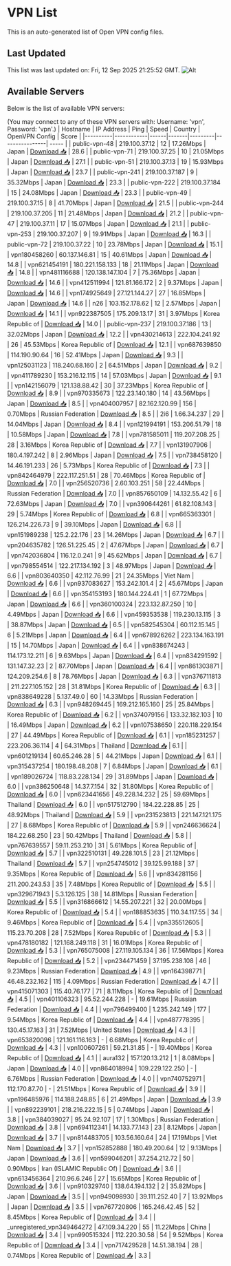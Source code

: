 # VPN List

This is an auto-generated list of Open VPN config files.

## Last Updated

This list was last updated on: Fri, 12 Sep 2025 21:25:52 GMT.
![Alt](https://repobeats.axiom.co/api/embed/186b98318ef1479477931607c1ad7d823f12451f.svg "Repobeats analytics image")

## Available Servers

Below is the list of available VPN servers:

(You may connect to any of these VPN servers with: Username: 'vpn', Password: 'vpn'.)
| Hostname | IP Address | Ping | Speed | Country | OpenVPN Config | Score |
|----------|------------|------|-------|---------|----------------| ----- |
| public-vpn-48 | 219.100.37.12 | 12 | 17.26Mbps | Japan | [Download 📥](./configs/server_0_JP.ovpn) | 28.6 |
| public-vpn-71 | 219.100.37.25 | 10 | 21.05Mbps | Japan | [Download 📥](./configs/server_1_JP.ovpn) | 27.1 |
| public-vpn-51 | 219.100.37.13 | 19 | 15.93Mbps | Japan | [Download 📥](./configs/server_2_JP.ovpn) | 23.7 |
| public-vpn-241 | 219.100.37.187 | 9 | 35.32Mbps | Japan | [Download 📥](./configs/server_3_JP.ovpn) | 23.3 |
| public-vpn-222 | 219.100.37.184 | 15 | 24.08Mbps | Japan | [Download 📥](./configs/server_4_JP.ovpn) | 23.3 |
| public-vpn-49 | 219.100.37.15 | 8 | 41.70Mbps | Japan | [Download 📥](./configs/server_5_JP.ovpn) | 21.5 |
| public-vpn-244 | 219.100.37.205 | 11 | 21.48Mbps | Japan | [Download 📥](./configs/server_6_JP.ovpn) | 21.2 |
| public-vpn-47 | 219.100.37.11 | 17 | 15.07Mbps | Japan | [Download 📥](./configs/server_7_JP.ovpn) | 21.1 |
| public-vpn-253 | 219.100.37.207 | 9 | 19.91Mbps | Japan | [Download 📥](./configs/server_8_JP.ovpn) | 16.3 |
| public-vpn-72 | 219.100.37.22 | 10 | 23.78Mbps | Japan | [Download 📥](./configs/server_9_JP.ovpn) | 15.1 |
| vpn180458260 | 60.137.146.81 | 15 | 40.61Mbps | Japan | [Download 📥](./configs/server_10_JP.ovpn) | 14.8 |
| vpn621454191 | 180.221.158.133 | 18 | 21.11Mbps | Japan | [Download 📥](./configs/server_11_JP.ovpn) | 14.8 |
| vpn481116688 | 120.138.147.104 | 7 | 75.36Mbps | Japan | [Download 📥](./configs/server_12_JP.ovpn) | 14.6 |
| vpn412511994 | 121.81.166.172 | 2 | 9.37Mbps | Japan | [Download 📥](./configs/server_13_JP.ovpn) | 14.6 |
| vpn174925649 | 27.121.144.27 | 27 | 16.85Mbps | Japan | [Download 📥](./configs/server_14_JP.ovpn) | 14.6 |
| n26 | 103.152.178.62 | 12 | 2.57Mbps | Japan | [Download 📥](./configs/server_15_JP.ovpn) | 14.1 |
| vpn922387505 | 175.209.13.17 | 31 | 3.97Mbps | Korea Republic of | [Download 📥](./configs/server_16_KR.ovpn) | 14.0 |
| public-vpn-237 | 219.100.37.186 | 13 | 32.02Mbps | Japan | [Download 📥](./configs/server_17_JP.ovpn) | 12.2 |
| vpn430214613 | 222.104.241.92 | 26 | 45.53Mbps | Korea Republic of | [Download 📥](./configs/server_18_KR.ovpn) | 12.1 |
| vpn687639850 | 114.190.90.64 | 16 | 52.41Mbps | Japan | [Download 📥](./configs/server_19_JP.ovpn) | 9.3 |
| vpn125031123 | 118.240.68.160 | 2 | 64.51Mbps | Japan | [Download 📥](./configs/server_20_JP.ovpn) | 9.2 |
| vpn411789230 | 153.216.12.115 | 14 | 57.03Mbps | Japan | [Download 📥](./configs/server_21_JP.ovpn) | 9.1 |
| vpn142156079 | 121.138.88.42 | 30 | 37.23Mbps | Korea Republic of | [Download 📥](./configs/server_22_KR.ovpn) | 8.9 |
| vpn970335673 | 122.23.140.180 | 14 | 43.56Mbps | Japan | [Download 📥](./configs/server_23_JP.ovpn) | 8.5 |
| vpn404007957 | 82.162.120.99 | 156 | 0.70Mbps | Russian Federation | [Download 📥](./configs/server_24_RU.ovpn) | 8.5 |
| 2i6 | 1.66.34.237 | 29 | 14.04Mbps | Japan | [Download 📥](./configs/server_25_JP.ovpn) | 8.4 |
| vpn121994191 | 153.206.51.79 | 18 | 10.58Mbps | Japan | [Download 📥](./configs/server_26_JP.ovpn) | 7.8 |
| vpn781585011 | 119.207.208.25 | 28 | 3.16Mbps | Korea Republic of | [Download 📥](./configs/server_27_KR.ovpn) | 7.7 |
| vpn131907906 | 180.4.197.242 | 8 | 2.96Mbps | Japan | [Download 📥](./configs/server_28_JP.ovpn) | 7.5 |
| vpn738458120 | 14.46.191.233 | 26 | 5.73Mbps | Korea Republic of | [Download 📥](./configs/server_29_KR.ovpn) | 7.3 |
| vpn842464979 | 222.117.251.51 | 28 | 70.46Mbps | Korea Republic of | [Download 📥](./configs/server_30_KR.ovpn) | 7.0 |
| vpn256520736 | 2.60.103.251 | 58 | 22.44Mbps | Russian Federation | [Download 📥](./configs/server_31_RU.ovpn) | 7.0 |
| vpn857650109 | 14.132.55.42 | 6 | 72.63Mbps | Japan | [Download 📥](./configs/server_32_JP.ovpn) | 7.0 |
| vpn390644261 | 61.82.108.143 | 29 | 5.74Mbps | Korea Republic of | [Download 📥](./configs/server_33_KR.ovpn) | 6.8 |
| vpn665363301 | 126.214.226.73 | 9 | 39.10Mbps | Japan | [Download 📥](./configs/server_34_JP.ovpn) | 6.8 |
| vpn151989238 | 125.2.22.176 | 23 | 14.26Mbps | Japan | [Download 📥](./configs/server_35_JP.ovpn) | 6.7 |
| vpn204635782 | 126.51.225.45 | 2 | 47.67Mbps | Japan | [Download 📥](./configs/server_36_JP.ovpn) | 6.7 |
| vpn742036804 | 116.12.0.241 | 9 | 45.62Mbps | Japan | [Download 📥](./configs/server_37_JP.ovpn) | 6.7 |
| vpn798554514 | 122.217.134.192 | 3 | 48.97Mbps | Japan | [Download 📥](./configs/server_38_JP.ovpn) | 6.6 |
| vpn803640350 | 42.112.76.99 | 21 | 24.35Mbps | Viet Nam | [Download 📥](./configs/server_39_VN.ovpn) | 6.6 |
| vpn937083627 | 153.242.101.4 | 2 | 45.67Mbps | Japan | [Download 📥](./configs/server_40_JP.ovpn) | 6.6 |
| vpn354153193 | 180.144.224.41 | 1 | 67.72Mbps | Japan | [Download 📥](./configs/server_41_JP.ovpn) | 6.6 |
| vpn360100324 | 223.132.87.250 | 10 | 4.49Mbps | Japan | [Download 📥](./configs/server_42_JP.ovpn) | 6.6 |
| vpn459353538 | 119.230.13.115 | 3 | 38.87Mbps | Japan | [Download 📥](./configs/server_43_JP.ovpn) | 6.5 |
| vpn582545304 | 60.112.15.145 | 6 | 5.21Mbps | Japan | [Download 📥](./configs/server_44_JP.ovpn) | 6.4 |
| vpn678926262 | 223.134.163.191 | 15 | 14.70Mbps | Japan | [Download 📥](./configs/server_45_JP.ovpn) | 6.4 |
| vpn838674243 | 114.173.12.211 | 6 | 9.63Mbps | Japan | [Download 📥](./configs/server_46_JP.ovpn) | 6.4 |
| vpn834291592 | 131.147.32.23 | 2 | 87.70Mbps | Japan | [Download 📥](./configs/server_47_JP.ovpn) | 6.4 |
| vpn861303871 | 124.209.254.6 | 8 | 78.76Mbps | Japan | [Download 📥](./configs/server_48_JP.ovpn) | 6.3 |
| vpn376711813 | 211.227.105.152 | 28 | 31.81Mbps | Korea Republic of | [Download 📥](./configs/server_49_KR.ovpn) | 6.3 |
| vpn838649228 | 5.137.49.0 | 60 | 14.33Mbps | Russian Federation | [Download 📥](./configs/server_50_RU.ovpn) | 6.3 |
| vpn948269445 | 169.212.165.160 | 25 | 25.84Mbps | Korea Republic of | [Download 📥](./configs/server_51_KR.ovpn) | 6.2 |
| vpn374079156 | 133.32.182.103 | 10 | 16.49Mbps | Japan | [Download 📥](./configs/server_52_JP.ovpn) | 6.2 |
| vpn107538650 | 220.118.229.154 | 27 | 44.49Mbps | Korea Republic of | [Download 📥](./configs/server_53_KR.ovpn) | 6.1 |
| vpn185231257 | 223.206.36.114 | 4 | 64.31Mbps | Thailand | [Download 📥](./configs/server_54_TH.ovpn) | 6.1 |
| vpn601219134 | 60.65.246.28 | 5 | 44.21Mbps | Japan | [Download 📥](./configs/server_55_JP.ovpn) | 6.1 |
| vpn315437254 | 180.198.48.208 | 7 | 6.84Mbps | Japan | [Download 📥](./configs/server_56_JP.ovpn) | 6.1 |
| vpn189026724 | 118.83.228.134 | 29 | 31.89Mbps | Japan | [Download 📥](./configs/server_57_JP.ovpn) | 6.0 |
| vpn386250648 | 14.37.7.154 | 32 | 31.80Mbps | Korea Republic of | [Download 📥](./configs/server_58_KR.ovpn) | 6.0 |
| vpn623441656 | 49.228.14.232 | 25 | 59.69Mbps | Thailand | [Download 📥](./configs/server_59_TH.ovpn) | 6.0 |
| vpn517512790 | 184.22.228.85 | 25 | 48.92Mbps | Thailand | [Download 📥](./configs/server_60_TH.ovpn) | 5.9 |
| vpn231523813 | 221.147.121.175 | 27 | 8.68Mbps | Korea Republic of | [Download 📥](./configs/server_61_KR.ovpn) | 5.9 |
| vpn246636624 | 184.22.68.250 | 23 | 50.42Mbps | Thailand | [Download 📥](./configs/server_62_TH.ovpn) | 5.8 |
| vpn767639557 | 59.11.253.210 | 31 | 5.61Mbps | Korea Republic of | [Download 📥](./configs/server_63_KR.ovpn) | 5.7 |
| vpn322510131 | 49.228.101.5 | 23 | 21.12Mbps | Thailand | [Download 📥](./configs/server_64_TH.ovpn) | 5.7 |
| vpn254745012 | 39.125.99.188 | 37 | 9.35Mbps | Korea Republic of | [Download 📥](./configs/server_65_KR.ovpn) | 5.6 |
| vpn834281156 | 211.200.243.53 | 35 | 7.48Mbps | Korea Republic of | [Download 📥](./configs/server_66_KR.ovpn) | 5.5 |
| vpn329671943 | 5.3.126.125 | 38 | 14.81Mbps | Russian Federation | [Download 📥](./configs/server_67_RU.ovpn) | 5.5 |
| vpn316866612 | 14.55.207.221 | 32 | 20.00Mbps | Korea Republic of | [Download 📥](./configs/server_68_KR.ovpn) | 5.4 |
| vpn188853635 | 110.34.117.55 | 34 | 9.46Mbps | Korea Republic of | [Download 📥](./configs/server_69_KR.ovpn) | 5.4 |
| vpn335512605 | 115.23.70.208 | 28 | 7.52Mbps | Korea Republic of | [Download 📥](./configs/server_70_KR.ovpn) | 5.3 |
| vpn478180182 | 121.168.249.118 | 31 | 16.01Mbps | Korea Republic of | [Download 📥](./configs/server_71_KR.ovpn) | 5.3 |
| vpn765075008 | 27.119.105.134 | 36 | 17.56Mbps | Korea Republic of | [Download 📥](./configs/server_72_KR.ovpn) | 5.2 |
| vpn234471459 | 37.195.238.108 | 46 | 9.23Mbps | Russian Federation | [Download 📥](./configs/server_73_RU.ovpn) | 4.9 |
| vpn164398771 | 46.48.232.162 | 115 | 4.09Mbps | Russian Federation | [Download 📥](./configs/server_74_RU.ovpn) | 4.7 |
| vpn415071303 | 115.40.76.177 | 71 | 8.11Mbps | Korea Republic of | [Download 📥](./configs/server_75_KR.ovpn) | 4.5 |
| vpn401106323 | 95.52.244.228 | - | 19.61Mbps | Russian Federation | [Download 📥](./configs/server_76_RU.ovpn) | 4.4 |
| vpn796499400 | 1.235.242.149 | 177 | 9.54Mbps | Korea Republic of | [Download 📥](./configs/server_77_KR.ovpn) | 4.4 |
| vpn487778395 | 130.45.17.163 | 31 | 7.52Mbps | United States | [Download 📥](./configs/server_78_US.ovpn) | 4.3 |
| vpn653820096 | 121.161.116.163 | - | 6.68Mbps | Korea Republic of | [Download 📥](./configs/server_79_KR.ovpn) | 4.3 |
| vpn100607261 | 59.21.31.85 | - | 19.40Mbps | Korea Republic of | [Download 📥](./configs/server_80_KR.ovpn) | 4.1 |
| aura132 | 157.120.13.212 | 1 | 8.08Mbps | Japan | [Download 📥](./configs/server_81_JP.ovpn) | 4.0 |
| vpn864018994 | 109.229.122.250 | - | 6.76Mbps | Russian Federation | [Download 📥](./configs/server_82_RU.ovpn) | 4.0 |
| vpn740752971 | 112.170.87.70 | - | 21.51Mbps | Korea Republic of | [Download 📥](./configs/server_83_KR.ovpn) | 3.9 |
| vpn196485976 | 114.188.248.85 | 6 | 21.49Mbps | Japan | [Download 📥](./configs/server_84_JP.ovpn) | 3.9 |
| vpn892239101 | 218.216.222.15 | 5 | 0.74Mbps | Japan | [Download 📥](./configs/server_85_JP.ovpn) | 3.8 |
| vpn384039027 | 95.24.92.107 | 17 | 1.30Mbps | Russian Federation | [Download 📥](./configs/server_86_RU.ovpn) | 3.8 |
| vpn694112341 | 14.133.77.143 | 23 | 8.12Mbps | Japan | [Download 📥](./configs/server_87_JP.ovpn) | 3.7 |
| vpn814483705 | 103.56.160.64 | 24 | 17.19Mbps | Viet Nam | [Download 📥](./configs/server_88_VN.ovpn) | 3.7 |
| vpn152852888 | 180.49.200.64 | 12 | 9.13Mbps | Japan | [Download 📥](./configs/server_89_JP.ovpn) | 3.6 |
| vpn599046201 | 37.254.212.72 | 50 | 0.90Mbps | Iran (ISLAMIC Republic Of) | [Download 📥](./configs/server_90_IR.ovpn) | 3.6 |
| vpn613456364 | 210.96.6.246 | 27 | 15.65Mbps | Korea Republic of | [Download 📥](./configs/server_91_KR.ovpn) | 3.6 |
| vpn910329740 | 138.64.194.132 | 2 | 35.82Mbps | Japan | [Download 📥](./configs/server_92_JP.ovpn) | 3.5 |
| vpn949098930 | 39.111.252.40 | 7 | 13.92Mbps | Japan | [Download 📥](./configs/server_93_JP.ovpn) | 3.5 |
| vpn767720806 | 165.246.42.45 | 52 | 8.45Mbps | Korea Republic of | [Download 📥](./configs/server_94_KR.ovpn) | 3.4 |
| _unregistered_vpn349464272 | 47.109.34.220 | 55 | 11.22Mbps | China | [Download 📥](./configs/server_95_CN.ovpn) | 3.4 |
| vpn990515324 | 112.220.30.58 | 54 | 9.52Mbps | Korea Republic of | [Download 📥](./configs/server_96_KR.ovpn) | 3.4 |
| vpn717429528 | 14.51.38.194 | 28 | 0.74Mbps | Korea Republic of | [Download 📥](./configs/server_97_KR.ovpn) | 3.3 |
